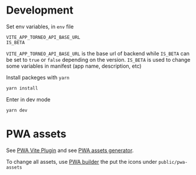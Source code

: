 # Development

Set env variables, in `env` file

```env
VITE_APP_TORNEO_API_BASE_URL
IS_BETA
```

`VITE_APP_TORNEO_API_BASE_URL` is the base url of backend while `IS_BETA` can be set to `true` or `false` depending on the version. `IS_BETA` is used to change some variables in manifest (app name, description, etc)

Install packeges with `yarn`

```sh
yarn install
```

Enter in dev mode

```sh
yarn dev
```

# PWA assets

See [PWA Vite Plugin](https://vite-pwa-org.netlify.app/) and see [PWA assets generator](https://vite-pwa-org.netlify.app/assets-generator/).

To change all assets, use [PWA builder](https://www.pwabuilder.com/imageGenerator) the put the icons under `public/pwa-assets`
